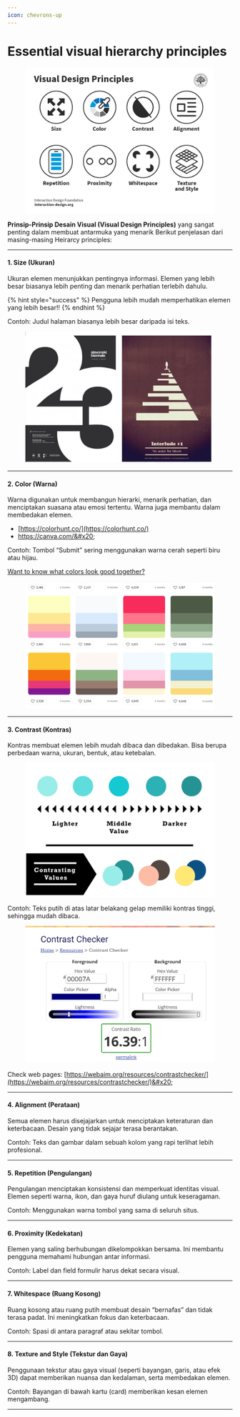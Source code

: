 ```yaml
---
icon: chevrons-up
---
```


# Essential visual hierarchy principles

<figure><img src="../.gitbook/assets/image (2) (1).png" alt=""><figcaption></figcaption></figure>

**Prinsip-Prinsip Desain Visual (Visual Design Principles)** yang sangat penting dalam membuat antarmuka yang menarik Berikut penjelasan dari masing-masing Heirarcy principles:

***

#### 1. **Size (Ukuran)**

Ukuran elemen menunjukkan pentingnya informasi. Elemen yang lebih besar biasanya lebih penting dan menarik perhatian terlebih dahulu.

{% hint style="success" %}
Pengguna lebih mudah memperhatikan elemen yang lebih besar!!
{% endhint %}

Contoh: Judul halaman biasanya lebih besar daripada isi teks.

<figure><img src="../.gitbook/assets/image (31).png" alt=""><figcaption></figcaption></figure>

***

#### 2. **Color (Warna)**

Warna digunakan untuk membangun hierarki, menarik perhatian, dan menciptakan suasana atau emosi tertentu. Warna juga membantu dalam membedakan elemen.

* [https://colorhunt.co/](https://colorhunt.co/)
* https://canva.com/&#x20;

Contoh: Tombol “Submit” sering menggunakan warna cerah seperti biru atau hijau.

[Want to know what colors look good together?](https://www.canva.com/colors/color-wheel/)

<figure><img src="../.gitbook/assets/image (1).png" alt=""><figcaption></figcaption></figure>

***

#### 3. **Contrast (Kontras)**

Kontras membuat elemen lebih mudah dibaca dan dibedakan. Bisa berupa perbedaan warna, ukuran, bentuk, atau ketebalan.

<figure><img src="../.gitbook/assets/image (2).png" alt=""><figcaption></figcaption></figure>

Contoh: Teks putih di atas latar belakang gelap memiliki kontras tinggi, sehingga mudah dibaca.

<figure><img src="../.gitbook/assets/image (3).png" alt=""><figcaption></figcaption></figure>

Check web pages: [https://webaim.org/resources/contrastchecker/](https://webaim.org/resources/contrastchecker/)&#x20;

***

#### 4. **Alignment (Perataan)**

Semua elemen harus disejajarkan untuk menciptakan keteraturan dan keterbacaan. Desain yang tidak sejajar terasa berantakan.

Contoh: Teks dan gambar dalam sebuah kolom yang rapi terlihat lebih profesional.

***

#### 5. **Repetition (Pengulangan)**

Pengulangan menciptakan konsistensi dan memperkuat identitas visual. Elemen seperti warna, ikon, dan gaya huruf diulang untuk keseragaman.

Contoh: Menggunakan warna tombol yang sama di seluruh situs.

***

#### 6. **Proximity (Kedekatan)**

Elemen yang saling berhubungan dikelompokkan bersama. Ini membantu pengguna memahami hubungan antar informasi.

Contoh: Label dan field formulir harus dekat secara visual.

***

#### 7. **Whitespace (Ruang Kosong)**

Ruang kosong atau ruang putih membuat desain “bernafas” dan tidak terasa padat. Ini meningkatkan fokus dan keterbacaan.

Contoh: Spasi di antara paragraf atau sekitar tombol.

***

#### 8. **Texture and Style (Tekstur dan Gaya)**

Penggunaan tekstur atau gaya visual (seperti bayangan, garis, atau efek 3D) dapat memberikan nuansa dan kedalaman, serta membedakan elemen.

Contoh: Bayangan di bawah kartu (card) memberikan kesan elemen mengambang.

***
